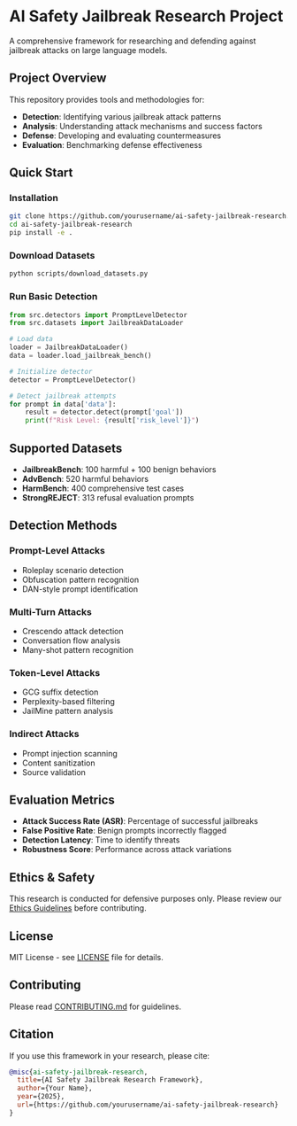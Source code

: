 #  AI Safety Jailbreak Research Project

A comprehensive framework for researching and defending against jailbreak attacks on large language models.

##  Project Overview

This repository provides tools and methodologies for:
- **Detection**: Identifying various jailbreak attack patterns
- **Analysis**: Understanding attack mechanisms and success factors  
- **Defense**: Developing and evaluating countermeasures
- **Evaluation**: Benchmarking defense effectiveness

##  Quick Start

### Installation

```bash
git clone https://github.com/yourusername/ai-safety-jailbreak-research.git
cd ai-safety-jailbreak-research
pip install -e .
```

### Download Datasets

```bash
python scripts/download_datasets.py
```

### Run Basic Detection

```python
from src.detectors import PromptLevelDetector
from src.datasets import JailbreakDataLoader

# Load data
loader = JailbreakDataLoader()
data = loader.load_jailbreak_bench()

# Initialize detector
detector = PromptLevelDetector()

# Detect jailbreak attempts
for prompt in data['data']:
    result = detector.detect(prompt['goal'])
    print(f"Risk Level: {result['risk_level']}")
```

## Supported Datasets

- **JailbreakBench**: 100 harmful + 100 benign behaviors
- **AdvBench**: 520 harmful behaviors  
- **HarmBench**: 400 comprehensive test cases
- **StrongREJECT**: 313 refusal evaluation prompts

##  Detection Methods

### Prompt-Level Attacks
- Roleplay scenario detection
- Obfuscation pattern recognition
- DAN-style prompt identification

### Multi-Turn Attacks  
- Crescendo attack detection
- Conversation flow analysis
- Many-shot pattern recognition

### Token-Level Attacks
- GCG suffix detection
- Perplexity-based filtering
- JailMine pattern analysis

### Indirect Attacks
- Prompt injection scanning
- Content sanitization
- Source validation

##  Evaluation Metrics

- **Attack Success Rate (ASR)**: Percentage of successful jailbreaks
- **False Positive Rate**: Benign prompts incorrectly flagged
- **Detection Latency**: Time to identify threats
- **Robustness Score**: Performance across attack variations

##  Ethics & Safety

This research is conducted for defensive purposes only. Please review our [Ethics Guidelines](ETHICS.md) before contributing.

## License

MIT License - see [LICENSE](LICENSE) file for details.

##  Contributing

Please read [CONTRIBUTING.md](docs/contributing.md) for guidelines.

##  Citation

If you use this framework in your research, please cite:

```bibtex
@misc{ai-safety-jailbreak-research,
  title={AI Safety Jailbreak Research Framework},
  author={Your Name},
  year={2025},
  url={https://github.com/yourusername/ai-safety-jailbreak-research}
}
```